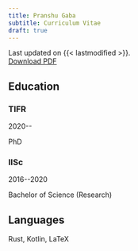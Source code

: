 ```yaml
---
title: Pranshu Gaba
subtitle: Curriculum Vitae
draft: true
---
```


Last updated on {{< lastmodified >}}.  
[Download PDF](#)

## Education

### TIFR
2020--

PhD

### IISc
2016--2020

Bachelor of Science (Research)


## Languages

Rust, Kotlin, LaTeX
